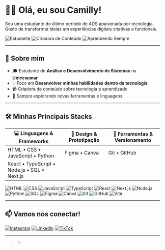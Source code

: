 # 👩‍💻 Olá, eu sou Camilly!

Sou uma estudante do último período de ADS apaixonada por tecnologia. Gosto de transformar ideias em experiências digitais criativas e funcionais.

![Estudante](https://img.shields.io/badge/Estudante-de%20Tecnologia-blue?style=for-the-badge&logo=graduation-cap)
![Criadora de Conteúdo](https://img.shields.io/badge/Criadora%20de%20Conteúdo-Tech%20%20-purple?style=for-the-badge&logo=youtube)
![Aprendendo Sempre](https://img.shields.io/badge/Aprendendo-Sempre-green?style=for-the-badge&logo=book)

---

## 🚀 Sobre mim
- 🎓 Estudante de **Análise e Desenvolvimento de Sistemas** na **Unicesumar**
- 💡 Foco em **Desenvolver minhas habilidades dentro da tecnologia**
- 📹 Criadora de conteúdo sobre tecnologia e aprendizado
- 🌱 Sempre explorando novas ferramentas e linguagens

---

## 🛠️ Minhas Principais Stacks

| 💻 **Linguagens & Frameworks**     | 🎨 **Design & Prototipação** | 🔧 **Ferramentas & Versionamento** |
|-----------------------------------|------------------------------|------------------------------------|
| HTML • CSS • JavaScript • Python  | Figma • Canva                | Git • GitHub       |
| React • TypeScript • Node.js • SQL  • Next.js|                              |                 


![HTML](https://img.shields.io/badge/HTML5-E34F26?style=flat-square&logo=html5&logoColor=white)
![CSS](https://img.shields.io/badge/CSS3-1572B6?style=flat-square&logo=css3&logoColor=white)
![JavaScript](https://img.shields.io/badge/JavaScript-F7DF1E?style=flat-square&logo=javascript&logoColor=black)
![TypeScript](https://img.shields.io/badge/TypeScript-3178C6?style=flat-square&logo=typescript&logoColor=white)
![React](https://img.shields.io/badge/React-20232A?style=flat-square&logo=react&logoColor=61DAFB)
![Next.js](https://img.shields.io/badge/Next.js-000000?style=flat-square&logo=next.js&logoColor=white)
![Node.js](https://img.shields.io/badge/Node.js-339933?style=flat-square&logo=node.js&logoColor=white)
![Python](https://img.shields.io/badge/Python-3776AB?style=flat-square&logo=python&logoColor=white)
![SQL](https://img.shields.io/badge/SQL-4479A1?style=flat-square&logo=mysql&logoColor=white)
![Figma](https://img.shields.io/badge/Figma-000000?style=flat-square&logo=figma&logoColor=white)
![Canva](https://img.shields.io/badge/Canva-00C4CC?style=flat-square&logo=canva&logoColor=white)
![Git](https://img.shields.io/badge/Git-F05032?style=flat-square&logo=git&logoColor=white)
![GitHub](https://img.shields.io/badge/GitHub-181717?style=flat-square&logo=github&logoColor=white)
![Vite](https://img.shields.io/badge/Vite-646CFF?style=flat-square&logo=vite&logoColor=white)




---

## 📫 Vamos nos conectar!

[![Instagram](https://img.shields.io/badge/Instagram-@nickmiaa-E4405F?style=for-the-badge&logo=instagram&logoColor=white)](https://www.instagram.com/nickmiaa?igsh=MTJubDRsYmc4MDVyaQ==)
[![LinkedIn](https://img.shields.io/badge/LinkedIn-@camilly--silva-0077B5?style=for-the-badge&logo=linkedin&logoColor=white)](https://www.linkedin.com/in/camilly-silva-5117632a9)
[![TikTok](https://img.shields.io/badge/TikTok-@nickmiaaa-000000?style=for-the-badge&logo=tiktok&logoColor=white)](https://www.tiktok.com/@nickmiaaa?_t=ZM-8y6ugS4WRAW&_r=)


---

> ✨ 
